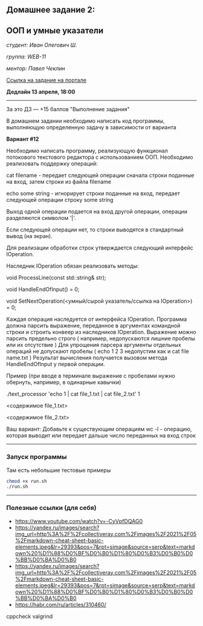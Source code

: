 ## Домашнее задание 2:
## ООП и умные указатели

_студент: Иван Олегович Ш._

_группа: WEB-11_

_ментор: Павел Чеклин_

[Ссылка на задание на портале](https://park.vk.company/curriculum/program/lesson/23339/)


**Дедлайн 13 апреля, 18:00**

---

За это ДЗ — +15 баллов "Выполнение задания"

В домашнем задании необходимо написать код программы, выполняющую определенную задачу в зависимости от варианта

**Вариант #12**

​Необходимо написать программу, реализующую функционал потокового текстового редактора с использованием ООП.
Необходимо реализовать поддержку операций:

cat filename - передает следующей операции сначала строки поданные на вход, затем строки из файла filename

echo some string - игнорирует строки поданные на вход, передает следующей операции строку some string

Выход одной операции подается на вход другой операции, операции разделяются символом '|'.

Если следующей операции нет, то строки выводятся в стандартный вывод (на экран).

Для реализации обработки строк утверждается следующий интерфейс IOperation.

Наследник IOperation обязан реализовать методы:

void ProcessLine(const std::string& str);

void HandleEndOfInput() = 0;

void SetNextOperation(<умный/сырой указатель/ссылка на IOperation>) = 0;


Каждая операция наследуется от интерфейса IOperation.
Программа должна парсить выражение, переданное в аргументах командной строки и строить конвеер из наследников IOperation.
Выражение можно парсить предельно строго ( например, недопускаются лишние пробелы или их отсутствие )
Для упрощения парсера аргументы отдельных операций не допускают пробелы ( echo 1 2 3 недопустим как и cat file name.txt )
Результат вычисления получается вызовом метода HandleEndOfInput у первой операции.

Пример (при вводе в терминале выражение с пробелами нужно обернуть, например, в одинарные кавычки)


./text_processor 'echo 1 | cat file_1.txt | cat file_2.txt'
1

<содержимое file_1.txt>

<содержимое file_2.txt>

Ваш вариант:
Добавьте к существующим операциям wc -l - операцию, которая выводит или передает дальше число переданных на вход строк

---

### Запуск программы

Там есть небольшие тестовые примеры

```bash
chmod +x run.sh
./run.sh 
```

---

### Полезные ссылки (для себя)
- https://www.youtube.com/watch?v=-CyVpfDQAG0
- https://yandex.ru/images/search?img_url=http%3A%2F%2Fcollectiveray.com%2Fimages%2F2021%2F05%2Fmarkdown-cheat-sheet-basic-elements.jpeg&lr=29393&pos=7&rpt=simage&source=serp&text=markdown%20%D1%88%D0%BF%D0%B0%D1%80%D0%B3%D0%B0%D0%BB%D0%BA%D0%B0
- https://yandex.ru/images/search?img_url=http%3A%2F%2Fcollectiveray.com%2Fimages%2F2021%2F05%2Fmarkdown-cheat-sheet-basic-elements.jpeg&lr=29393&pos=7&rpt=simage&source=serp&text=markdown%20%D1%88%D0%BF%D0%B0%D1%80%D0%B3%D0%B0%D0%BB%D0%BA%D0%B0
- https://habr.com/ru/articles/310460/

cppcheck
valgrind